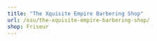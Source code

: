 ```yaml
---
title: "The Xquisite Empire Barbering Shop"
url: /osu/the-xquisite-empire-barbering-shop/
shop: Friseur
---
```

